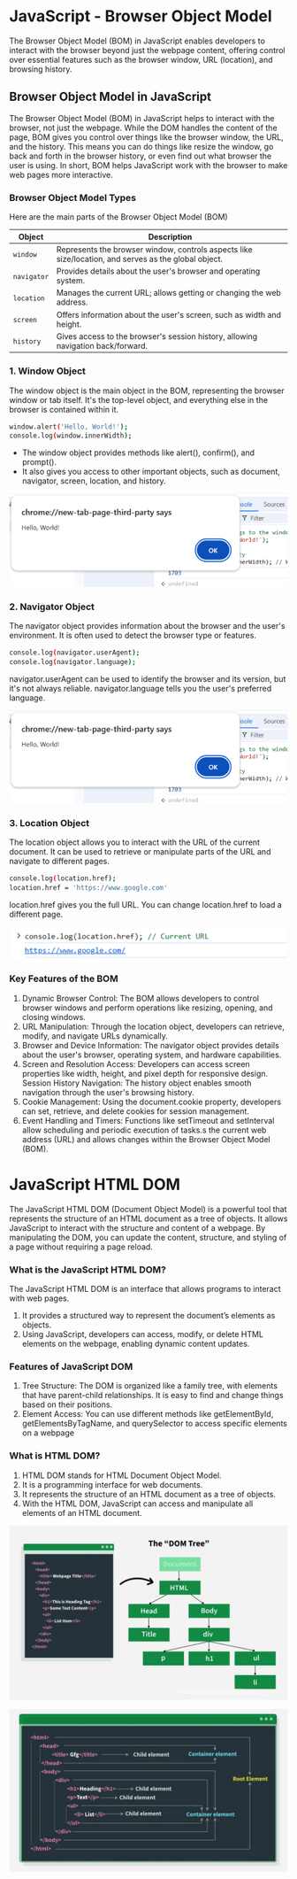 

# JavaScript - Browser Object Model
The Browser Object Model (BOM) in JavaScript enables developers to interact with the browser beyond just the webpage content, offering control over essential features such as the browser window, URL (location), and browsing history.

## Browser Object Model in JavaScript
The Browser Object Model (BOM) in JavaScript helps to interact with the browser, not just the webpage. While the DOM handles the content of the page, BOM gives you control over things like the browser window, the URL, and the history. This means you can do things like resize the window, go back and forth in the browser history, or even find out what browser the user is using. In short, BOM helps JavaScript work with the browser to make web pages more interactive.

### Browser Object Model Types
Here are the main parts of the Browser Object Model (BOM)

| **Object**  | **Description**                                                                                      |
| ----------- | ---------------------------------------------------------------------------------------------------- |
| `window`    | Represents the browser window, controls aspects like size/location, and serves as the global object. |
| `navigator` | Provides details about the user's browser and operating system.                                      |
| `location`  | Manages the current URL; allows getting or changing the web address.                                 |
| `screen`    | Offers information about the user's screen, such as width and height.                                |
| `history`   | Gives access to the browser's session history, allowing navigation back/forward.                     |


### 1. Window Object
The window object is the main object in the BOM, representing the browser window or tab itself. It's the top-level object, and everything else in the browser is contained within it.

```bash
window.alert('Hello, World!');
console.log(window.innerWidth); 


```
* The window object provides methods like alert(), confirm(), and prompt().
* It also gives you access to other important objects, such as document, navigator, screen, location, and history.

![Alt Text](jo.png)


### 2. Navigator Object
The navigator object provides information about the browser and the user's environment. It is often used to detect the browser type or features.

```bash
console.log(navigator.userAgent); 
console.log(navigator.language); 

```
navigator.userAgent can be used to identify the browser and its version, but it's not always reliable.
navigator.language tells you the user's preferred language.

![Alt Text](hello.png)


### 3. Location Object
The location object allows you to interact with the URL of the current document. It can be used to retrieve or manipulate parts of the URL and navigate to different pages.

```bash
console.log(location.href); 
location.href = 'https://www.google.com'

```
location.href gives you the full URL.
You can change location.href to load a different page.

![Alt Text](location.png)


### Key Features of the BOM
1. Dynamic Browser Control: The BOM allows developers to control browser windows and perform operations like resizing, opening, and closing windows.
2. URL Manipulation: Through the location object, developers can retrieve, modify, and navigate URLs dynamically.
3. Browser and Device Information: The navigator object provides details about the user's browser, operating system, and hardware capabilities.
4. Screen and Resolution Access: Developers can access screen properties like width, height, and pixel depth for responsive design.
Session History Navigation: The history object enables smooth navigation through the user's browsing history.
5. Cookie Management: Using the document.cookie property, developers can set, retrieve, and delete cookies for session management.
6. Event Handling and Timers: Functions like setTimeout and setInterval allow scheduling and periodic execution of tasks.s the current web address (URL) and allows changes within the Browser Object Model (BOM).


# JavaScript HTML DOM
The JavaScript HTML DOM (Document Object Model) is a powerful tool that represents the structure of an HTML document as a tree of objects. It allows JavaScript to interact with the structure and content of a webpage. By manipulating the DOM, you can update the content, structure, and styling of a page without requiring a page reload.

### What is the JavaScript HTML DOM?
The JavaScript HTML DOM is an interface that allows programs to interact with web pages.

1. It provides a structured way to represent the document’s elements as objects.
2. Using JavaScript, developers can access, modify, or delete HTML elements on the webpage, enabling dynamic content updates.

### Features of JavaScript DOM
1. Tree Structure: The DOM is organized like a family tree, with elements that have parent-child relationships. It is easy to find and change things based on their positions.
2. Element Access: You can use different methods like getElementById, getElementsByTagName, and querySelector to access specific elements on a webpage


### What is HTML DOM?
1. HTML DOM stands for HTML Document Object Model.
2. It is a programming interface for web documents.
3. It represents the structure of an HTML document as a tree of objects.
4. With the HTML DOM, JavaScript can access and manipulate all elements of an HTML document.


![Alt Text](DOM-Tree1.webp)

![Alt Text](DOM-Tree-2.webp)